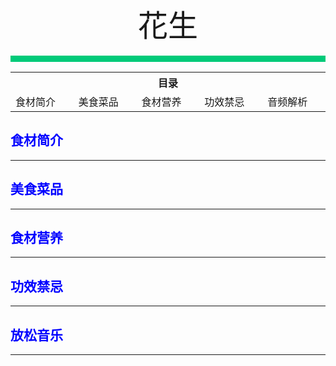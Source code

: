<div align="center">
    <font face="黑体" size="8">花生</font>
</div></br>
<div style="background-color: #00CA79;height: 10px"></div>

<table style="border:none;">
    <tr>
        <th colspan="5"style="border:none;width: 850px">
            目录
        </th>
    </tr>
    <tr style="width: 500px; border:none;">
        <td style="border:none">
        食材简介
        </td>
        <td style="border:none">
        美食菜品
        </td>
        <td style="border:none">
        食材营养
        </td>
        <td style="border:none">
        功效禁忌
        </td>
        <td style="border:none">
        音频解析
        </td>
    </tr>
</table>

## <font color="blue">食材简介</font>

---

## <font color="blue">美食菜品</font>

---

## <font color="blue">食材营养</font>

---

## <font color="blue">功效禁忌</font>

---

## <font color="blue">放松音乐</font>

---





<br>
<br>
<br>
<br>
<br>